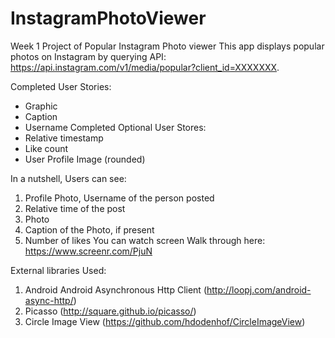 # InstagramPhotoViewer
Week 1 Project of Popular Instagram Photo viewer
This app displays popular photos on Instagram by querying API: https://api.instagram.com/v1/media/popular?client_id=XXXXXXX.

Completed User Stories:
 * Graphic 
 * Caption 
 * Username
 Completed Optional User Stores:
 * Relative timestamp
 * Like count
 * User Profile Image (rounded)
 
 In a nutshell, Users can see:
1) Profile Photo, Username of the person posted
2) Relative time of the post
3) Photo
4) Caption of the Photo, if present
5) Number of likes
You can watch screen Walk through here: https://www.screenr.com/PjuN

External libraries Used:
1. Android Android Asynchronous Http Client (http://loopj.com/android-async-http/)
2. Picasso (http://square.github.io/picasso/)
3. Circle Image View (https://github.com/hdodenhof/CircleImageView)



